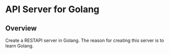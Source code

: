 # API Server for Golang

## Overview
Create a RESTAPI server in Golang. The reason for creating this server is to learn Golang.
